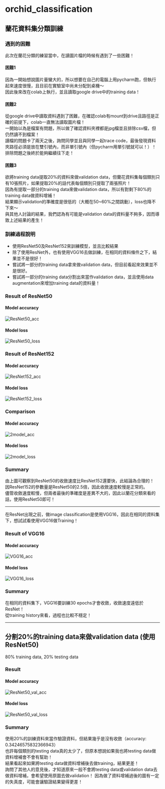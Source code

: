 # orchid_classification
## 蘭花資料集分類訓練
### 遇到的困難
此次在蘭花分類的練習當中，在讀圖片檔的時候有遇到了一些困難！  

#### 困難1  
因為一開始想說圖片量蠻大的，所以想要在自己的電腦上用pycharm跑，但執行起來速度很慢，且目前在實驗室中尚未分配到桌機～  
因此後來改在colab上執行，並且讀取google drive中的training data！  
#### 困難2
從google drive中讀取資料遇到了困難，在確認colab有mount到drive且路徑是正確的前提下，colab一直無法讀取圖片檔！  
一開始以為是檔案有問題，所以做了確認資料夾裡都是jpg檔並且排除csv檔，但仍然讀不到檔案！  
讀檔的問題卡了兩天之後，詢問同學並且與同學一起trace code，最後發現資料夾路徑必須是放在雙引號內，而非單引號內（但pycharm用單引號就可以！）！  
排除問題之後終於能夠繼續往下走！ 

#### 困難3
欲將training data提取20%的資料來做validation data，但蘭花資料集每個類別只有10張照片，如果提取20%的話代表每個類別只提取了兩張照片！    
因為有提取一部分的training data來做validation data，所以有對剩下80%的training data做資料增補！  
結果顯示validation的準確度是很低的（大概在50~60%之間跳動），loss也降不下來～  
與其他人討論的結果，我們認為有可能是validation data的資料量不夠多，因而導致上述結果的產生！  

### 訓練過程說明
- 使用ResNet50及ResNet152來訓練模型，並且比較結果  
- 除了使用ResNet外，也有使用VGG16去做訓練，在相同的資料條件之下，結果並不是很好！
- 嘗試將一部分的training data拿來做validation data，但目前看起來效果並不是很好。
- 嘗試將一部分的training data分割出來當作validation data，並且使用data augmentation來增加training data的資料量！


### Result of ResNet50
#### Model accuracy
![ResNet50_acc](https://user-images.githubusercontent.com/62006029/192693277-c40b3b15-5bc5-4835-b07e-bf1afcb45301.png)
#### Model loss
![ResNet50_loss](https://user-images.githubusercontent.com/62006029/192693302-90b27bd8-5080-4652-98dd-544c19aa6669.png)

### Result of ResNet152
#### Model accuracy
![ResNet152_acc](https://user-images.githubusercontent.com/62006029/192693166-b9e1708f-265a-44bd-a79b-39d0b58c680d.png)
#### Model loss
![ResNet152_loss](https://user-images.githubusercontent.com/62006029/192693174-d6d15637-80b1-42be-a340-438422bc54f6.png)

### Comparison
#### Model accuracy
![2model_acc](https://user-images.githubusercontent.com/62006029/192693721-8a73eada-d29e-418c-bcf3-19e5f02def85.png)
#### Model loss
![2model_loss](https://user-images.githubusercontent.com/62006029/192693767-aed7ac87-3ee8-47db-a5d8-fdfb0c100aa6.png)

### Summary
由上圖可觀察到ResNet50的收斂速度比ResNet152還要快，此結論為合理的！  
因ResNet152的參數量是ResNet50的2.5倍，因此收斂速度較慢是正常的。  
儘管收斂速度較慢，但兩者最後的準確度是差異不大的，因此以蘭花分類來看的話，使用ResNet50即可！  

---

在ResNet出現之前，做image classification是使用VGG16，因此在相同的資料集下，想試試看使用VGG16做Training！  
### Result of VGG16
#### Model accuracy
![VGG16_acc](https://user-images.githubusercontent.com/62006029/193499979-17bb32f5-9c65-4f05-b8ee-fd5f2b00af3b.png)
#### Model loss 
![VGG16_loss](https://user-images.githubusercontent.com/62006029/193500098-8e4501bf-ff4c-465b-b9f4-a9124f1a52eb.png)

### Summary
在相同的資料集下，VGG16要訓練30 epochs才會收斂，收斂速度遠低於ResNet！  
從training history來看，過程也比較不穩定！


---
## 分割20%的training data來做validation data (使用ResNet50)
80% training data, 20% testing data
### Result
#### Model accuracy
![ResNet50_val_acc](https://user-images.githubusercontent.com/62006029/193730136-473be82c-bc14-4175-9eb5-28a0d7250888.png)
#### Model loss 
![ResNet50_val_loss](https://user-images.githubusercontent.com/62006029/193730236-cd8adb16-9441-41fb-80e3-204bbb571c91.png)

### Summary
使用20%的訓練資料來當作驗證資料，但結果幾乎是沒有收斂（accuracy: 0.34246575832366943）  
也許每個類別的testing data真的太少了，但原本想說如果我也將testing data做資料增補會不會有幫助！  
結果看起來如果將testing data做資料增補後去做training，結果更差！  
詢問了其他人的意見後，才知道原來一般不會將testing data或validation data去做資料增補，會希望使用原圖去做validation！
因為做了資料增補過後的圖有一定的失真度，可能會讓驗證結果變得更差！
